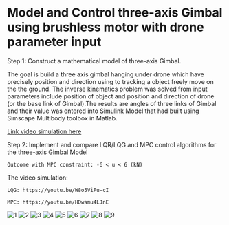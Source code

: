 # Model and Control three-axis Gimbal using brushless motor with drone parameter input

Step 1: Construct a mathematical model of three-axis Gimbal.

  The goal is build a three axis gimbal hanging under drone which have precisely position and direction using to tracking a object           freely move on the the ground. The inverse kinematics problem was solved from input parameters include position of object and             position and direction of drone (or the base link of Gimbal).The results are angles of three links of Gimbal and their value was           entered into Simulink Model that had built using Simscape Multibody toolbox in Matlab.
  
  [Link video simulation here](https://youtu.be/cXD1rDbsp4I)
        
Step 2: Implement and compare LQR/LQG and MPC control algorithms for the three-axis Gimbal Model

    Outcome with MPC constraint: -6 < u < 6 (kN) 
  
  The video simulation:
  
    LQG: https://youtu.be/W8o5ViPu-cI

    MPC: https://youtu.be/HDwamu4LJnE

![1](https://user-images.githubusercontent.com/12315370/29611271-22118e8c-8827-11e7-82a6-7eb7787a9847.jpg)
![2](https://user-images.githubusercontent.com/12315370/29611268-21fc8e74-8827-11e7-80ca-cbf95f58dd93.jpg)
![3](https://user-images.githubusercontent.com/12315370/29611272-2217ec0a-8827-11e7-9970-f9a7e52259e9.jpg)
![4](https://user-images.githubusercontent.com/12315370/29611273-2239c096-8827-11e7-8815-6f915780b45c.jpg)
![5](https://user-images.githubusercontent.com/12315370/29611275-2242a6c0-8827-11e7-8c8f-fa298ffa8c7f.jpg)
![6](https://user-images.githubusercontent.com/12315370/29611274-2240ae06-8827-11e7-9c94-86721e59c489.jpg)
![7](https://user-images.githubusercontent.com/12315370/29611267-21f4b56e-8827-11e7-8cf9-98936001be2b.jpg)
![8](https://user-images.githubusercontent.com/12315370/29611269-220ca64c-8827-11e7-8522-d9fdd7d51dbc.jpg)
![9](https://user-images.githubusercontent.com/12315370/29611270-220f1648-8827-11e7-826f-35d7904e0043.jpg)
